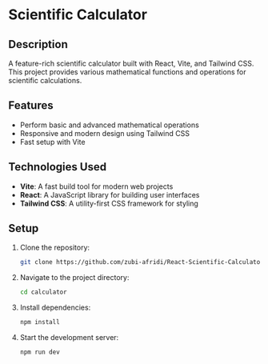 # Scientific Calculator

## Description

A feature-rich scientific calculator built with React, Vite, and Tailwind CSS. This project provides various mathematical functions and operations for scientific calculations.

## Features

- Perform basic and advanced mathematical operations
- Responsive and modern design using Tailwind CSS
- Fast setup with Vite

## Technologies Used

- **Vite**: A fast build tool for modern web projects
- **React**: A JavaScript library for building user interfaces
- **Tailwind CSS**: A utility-first CSS framework for styling

## Setup

1. Clone the repository:
   ```bash
   git clone https://github.com/zubi-afridi/React-Scientific-Calculator.git
   ```
2. Navigate to the project directory:
   ```bash
   cd calculator
   ```
3. Install dependencies:
   ```bash
   npm install
   ```
4. Start the development server:
   ```bash
   npm run dev
   ```
